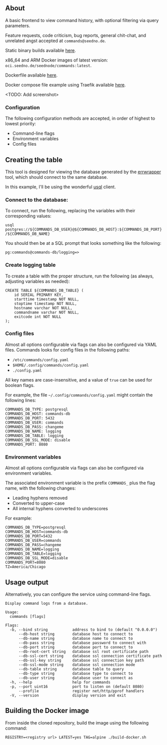 
## About
A basic frontend to view command history, with optional filtering via query parameters.

Feature requests, code criticism, bug reports, general chit-chat, and unrelated angst accepted at `commands@seedno.de`.

Static binary builds available [here](https://cdn.seedno.de/builds/commands).

x86_64 and ARM Docker images of latest version: `oci.seedno.de/seednode/commands:latest`.

Dockerfile available [here](https://github.com/Seednode/commands/blob/master/docker/Dockerfile).

Docker compose file example using Traefik available [here](https://github.com/Seednode/commands/blob/master/docker/docker-compose.yml).

<TODO: Add screenshot>

### Configuration
The following configuration methods are accepted, in order of highest to lowest priority:
- Command-line flags
- Environment variables
- Config files

## Creating the table
This tool is designed for viewing the database generated by the [errwrapper](https://github.com/Seednode/errwrapper) tool, which should connect to the same database.

In this example, I'll be using the wonderful [usql](https://github.com/xo/usql) client.

### Connect to the database:
To connect, run the following, replacing the variables with their corresponding values:

`usql postgres://${COMMANDS_DB_USER}@${COMMANDS_DB_HOST}:${COMMANDS_DB_PORT}/${COMMANDS_DB_NAME}`

You should then be at a SQL prompt that looks something like the following:

`pg:commands@commands-db/logging=>`

### Create logging table
To create a table with the proper structure, run the following (as always, adjusting variables as needed):
```
CREATE TABLE ${COMMANDS_DB_TABLE} (
	id SERIAL PRIMARY KEY,
	starttime timestamp NOT NULL,
	stoptime timestamp NOT NULL,
	hostname varchar NOT NULL,
	commandname varchar NOT NULL,
	exitcode int NOT NULL
);
```

### Config files
Almost all options configurable via flags can also be configured via YAML files. Commands looks for config files in the following paths:
- `/etc/commands/config.yaml`
- `$HOME/.config/commands/config.yaml`
- `./config.yaml`

All key names are case-insensitive, and a value of `true` can be used for boolean flags.

For example, the file `~/.config/commands/config.yaml` might contain the following lines:
```
COMMANDS_DB_TYPE: postgresql
COMMANDS_DB_HOST: commands-db
COMMANDS_DB_PORT: 5432
COMMANDS_DB_USER: commands
COMMANDS_DB_PASS: changeme
COMMANDS_DB_NAME: logging
COMMANDS_DB_TABLE: logging
COMMANDS_DB_SSL_MODE: disable
COMMANDS_PORT: 8080
```

### Environment variables
Almost all options configurable via flags can also be configured via environment variables.

The associated environment variable is the prefix `COMMANDS_` plus the flag name, with the following changes:
- Leading hyphens removed
- Converted to upper-case
- All internal hyphens converted to underscores

For example:
```
COMMANDS_DB_TYPE=postgresql
COMMANDS_DB_HOST=commands-db
COMMANDS_DB_PORT=5432
COMMANDS_DB_USER=commands
COMMANDS_DB_PASS=changeme
COMMANDS_DB_NAME=logging
COMMANDS_DB_TABLE=logging
COMMANDS_DB_SSL_MODE=disable
COMMANDS_PORT=8080
TZ=America/Chicago
```

## Usage output
Alternatively, you can configure the service using command-line flags.
```
Display command logs from a database.

Usage:
  commands [flags]

Flags:
  -b, --bind string           address to bind to (default "0.0.0.0")
      --db-host string        database host to connect to
      --db-name string        database name to connect to
      --db-pass string        database password to connect with
      --db-port string        database port to connect to
      --db-root-cert string   database ssl root certificate path
      --db-ssl-cert string    database ssl connection certificate path
      --db-ssl-key string     database ssl connection key path
      --db-ssl-mode string    database ssl connection mode
      --db-table string       database table to query
      --db-type string        database type to connect to
      --db-user string        database user to connect as
  -h, --help                  help for commands
  -p, --port uint16           port to listen on (default 8080)
      --profile               register net/http/pprof handlers
  -V, --version               display version and exit
```

## Building the Docker image
From inside the cloned repository, build the image using the following command:

`REGISTRY=<registry url> LATEST=yes TAG=alpine ./build-docker.sh`

